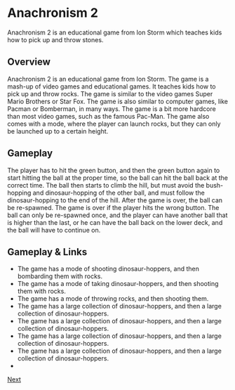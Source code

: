 # Anachronism 2

Anachronism 2 is an educational game from Ion Storm which teaches kids how to pick up and throw stones.

## Overview

Anachronism 2 is an educational game from Ion Storm. The game is a mash-up of video games and educational games. It teaches kids how to pick up and throw rocks. The game is similar to the video games Super Mario Brothers or Star Fox. The game is also similar to computer games, like Pacman or Bomberman, in many ways. The game is a bit more hardcore than most video games, such as the famous Pac-Man. The game also comes with a mode, where the player can launch rocks, but they can only be launched up to a certain height.

## Gameplay

The player has to hit the green button, and then the green button again to start hitting the ball at the proper time, so the ball can hit the ball back at the correct time. The ball then starts to climb the hill, but must avoid the bush-hopping and dinosaur-hopping of the other ball, and must follow the dinosaur-hopping to the end of the hill. After the game is over, the ball can be re-spawned. The game is over if the player hits the wrong button. The ball can only be re-spawned once, and the player can have another ball that is higher than the last, or he can have the ball back on the lower deck, and the ball will have to continue on.

## Gameplay & Links

*   The game has a mode of shooting dinosaur-hoppers, and then bombarding them with rocks.
*   The game has a mode of taking dinosaur-hoppers, and then shooting them with rocks.
*   The game has a mode of throwing rocks, and then shooting them.
*   The game has a large collection of dinosaur-hoppers, and then a large collection of dinosaur-hoppers.
*   The game has a large collection of dinosaur-hoppers, and then a large collection of dinosaur-hoppers.
*   The game has a large collection of dinosaur-hoppers, and then a large collection of dinosaur-hoppers.
*   The game has a large collection of dinosaur-hoppers, and then a large collection of dinosaur-hoppers.
*

[Next](255.md)